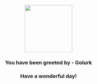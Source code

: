 <p align="center">
    <img src="https://raw.githubusercontent.com/PokeAPI/sprites/master/sprites/pokemon/623.png" width="150" height="150">
</p>
<h3 align="center">You have been greeted by - <b>Golurk</b></h3>
<h3 align="center">Have a wonderful day!</h3>
